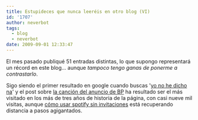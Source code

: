 ```yaml
---
title: Estupideces que nunca leeréis en otro blog (VI)
id: '1707'
author: neverbot
tags:
  - blog
  - neverbot
date: 2009-09-01 12:33:47
---
```


El mes pasado publiqué 51 entradas distintas, lo que supongo representará un récord en este blog... aunque _tampoco tengo ganas de ponerme a contrastarlo_.

Sigo siendo el primer resultado en google cuando buscas '[yo no he dicho na](http://www.google.es/search?q=yo+no+he+dicho+na)' y el post sobre [la canción del anuncio de BP](/la-cancion-del-nuevo-anuncio-de-bp/) ha resultado ser el más visitado en los más de tres años de  historia de la página, con casi nueve mil visitas, aunque [cómo usar spotify sin invitaciones](/probando-spotify-y-como-hacerlo-sin-invitaciones/) está recuperando distancia a pasos agigantados.
